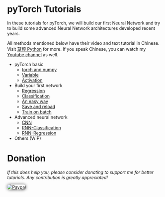# pyTorch Tutorials

In these tutorials for pyTorch, we will build our first Neural Network and try to build some advanced Neural Network architectures developed recent years.

All methods mentioned below have their video and text tutorial in Chinese. Visit [莫烦 Python](https://morvanzhou.github.io/tutorials/) for more.
If you speak Chinese, you can watch my [Youtube channel](https://www.youtube.com/channel/UCdyjiB5H8Pu7aDTNVXTTpcg) as well.


* pyTorch basic
  * [torch and numpy](https://github.com/MorvanZhou/tutorials/blob/master/pytorchTUT/01_torch_numpy.py)
  * [Variable](https://github.com/MorvanZhou/tutorials/blob/master/pytorchTUT/02_variable.py)
  * [Activation](https://github.com/MorvanZhou/tutorials/blob/master/pytorchTUT/03_activation.py)
* Build your first network
  * [Regression](https://github.com/MorvanZhou/tutorials/blob/master/pytorchTUT/04_regression.py)
  * [Classification](https://github.com/MorvanZhou/tutorials/blob/master/pytorchTUT/05_classification.py)
  * [An easy way](https://github.com/MorvanZhou/tutorials/blob/master/pytorchTUT/06_build_nn_quickly.py)
  * [Save and reload](https://github.com/MorvanZhou/tutorials/blob/master/pytorchTUT/07_save_reload.py)
  * [Train on batch](https://github.com/MorvanZhou/tutorials/blob/master/pytorchTUT/08_batch_train.py)
* Advanced neural network
  * [CNN](https://github.com/MorvanZhou/tutorials/blob/master/pytorchTUT/09_CNN.py)
  * [RNN-Classification](https://github.com/MorvanZhou/tutorials/blob/master/pytorchTUT/10_RNN_classifier.py)
  * [RNN-Regression](https://github.com/MorvanZhou/tutorials/blob/master/pytorchTUT/11_RNN_regressor.py)
* Others (WIP)

# Donation

*If this does help you, please consider donating to support me for better tutorials. Any contribution is greatly appreciated!*

<div >
  <a href="https://www.paypal.com/cgi-bin/webscr?cmd=_donations&amp;business=morvanzhou%40gmail%2ecom&amp;lc=C2&amp;item_name=MorvanPython&amp;currency_code=AUD&amp;bn=PP%2dDonationsBF%3abtn_donateCC_LG%2egif%3aNonHosted">
    <img style="border-radius: 20px;  box-shadow: 0px 0px 10px 1px  #888888;"
         src="https://www.paypalobjects.com/webstatic/en_US/i/btn/png/silver-pill-paypal-44px.png"
         alt="Paypal"
         height="auto" ></a>
</div>
